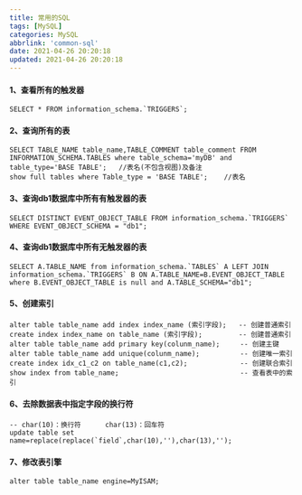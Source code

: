 ```yaml
---
title: 常用的SQL
tags: [MySQL]
categories: MySQL
abbrlink: 'common-sql'
date: 2021-04-26 20:20:18
updated: 2021-04-26 20:20:18
---
```


#### 1、查看所有的触发器
``` 
SELECT * FROM information_schema.`TRIGGERS`;
```

#### 2、查询所有的表
``` 
SELECT TABLE_NAME table_name,TABLE_COMMENT table_comment FROM INFORMATION_SCHEMA.TABLES where table_schema='myDB' and table_type='BASE TABLE';   //表名(不包含视图)及备注
show full tables where Table_type = 'BASE TABLE';    //表名
```

#### 3、查询db1数据库中所有有触发器的表
``` 
SELECT DISTINCT EVENT_OBJECT_TABLE FROM information_schema.`TRIGGERS` WHERE EVENT_OBJECT_SCHEMA = "db1";
```

#### 4、查询db1数据库中所有无触发器的表
``` 
SELECT A.TABLE_NAME from information_schema.`TABLES` A LEFT JOIN information_schema.`TRIGGERS` B ON A.TABLE_NAME=B.EVENT_OBJECT_TABLE where B.EVENT_OBJECT_TABLE is null and A.TABLE_SCHEMA="db1";
```

#### 5、创建索引
``` 
alter table table_name add index index_name (索引字段);   -- 创建普通索引
create index index_name on table_name (索引字段);         -- 创建普通索引
alter table table_name add primary key(colunm_name);     -- 创建主键
alter table table_name add unique(colunm_name);          -- 创建唯一索引
create index idx_c1_c2 on table_name(c1,c2);             -- 创建联合索引
show index from table_name;                              -- 查看表中的索引
```

#### 6、去除数据表中指定字段的换行符
``` 
-- char(10)：换行符      char(13)：回车符
update table set name=replace(replace(`field`,char(10),''),char(13),'');
```

#### 7、修改表引擎
```
alter table table_name engine=MyISAM;
```

